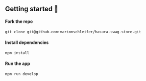 ## Getting started 🚀

#### Fork the repo

`git clone git@github.com:marionschleifer/hasura-swag-store.git`

#### Install dependencies

`npm install`

#### Run the app

`npm run develop`
